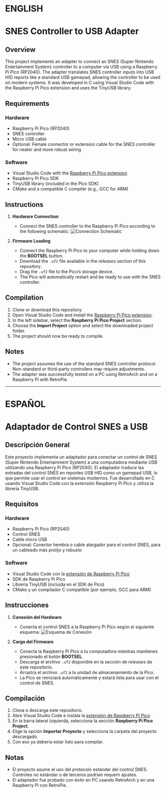 # ENGLISH
# SNES Controller to USB Adapter 
## Overview

This project implements an adapter to connect an SNES (Super Nintendo Entertainment System) controller to a computer via USB using a Raspberry Pi Pico (RP2040). The adapter translates SNES controller inputs into USB HID reports like a standard USB gamepad, allowing the controller to be used on modern systems. It was developed in C using Visual Studio Code with the Raspberry Pi Pico extension and uses the TinyUSB library.

## Requirements

### Hardware
- Raspberry Pi Pico (RP2040)
- SNES controller
- Micro USB cable
- Optional: Female connector or extension cable for the SNES controller for neater and more robust wiring

### Software
- Visual Studio Code with the [Raspberry Pi Pico extension](https://marketplace.visualstudio.com/items?itemName=raspberry-pi.raspberry-pi-pico)
- Raspberry Pi Pico SDK
- TinyUSB library (included in the Pico SDK)
- CMake and a compatible C compiler (e.g., GCC for ARM)

## Instructions

1. **Hardware Connection**
   - Connect the SNES controller to the Raspberry Pi Pico according to the following schematic:
     ![Connection Schematic](https://github.com/user-attachments/assets/d2a428b9-b594-451b-85d2-72ddba66fcc3)

2. **Firmware Loading**
   - Connect the Raspberry Pi Pico to your computer while holding down the **BOOTSEL** button.
   - Download the `.uf2` file available in the *releases* section of this repository.
   - Drag the `.uf2` file to the Pico’s storage device.
   - The Pico will automatically restart and be ready to use with the SNES controller.

## Compilation

1. Clone or download this repository.
2. Open Visual Studio Code and install the [Raspberry Pi Pico extension](https://marketplace.visualstudio.com/items?itemName=raspberry-pi.raspberry-pi-pico).
3. In the left sidebar, select the **Raspberry Pi Pico Project** section.
4. Choose the **Import Project** option and select the downloaded project folder.
5. The project should now be ready to compile.

## Notes

- The project assumes the use of the standard SNES controller protocol. Non-standard or third-party controllers may require adjustments.
- The adapter was successfully tested on a PC using RetroArch and on a Raspberry Pi with RetroPie.

---------------------------------------------------------------------------------------------------------------------------------------------------------------------------------------------------------------------------------------------------------
# ESPAÑOL
# Adaptador de Control SNES a USB

## Descripción General

Este proyecto implementa un adaptador para conectar un control de SNES (Super Nintendo Entertainment System) a una computadora mediante USB utilizando una Raspberry Pi Pico (RP2040). El adaptador traduce las entradas del control SNES en reportes USB HID como un gamepad USB, lo que permite usar el control en sistemas modernos. Fue desarrollado en C usando Visual Studio Code con la extensión Raspberry Pi Pico y utiliza la librería TinyUSB.

## Requisitos

### Hardware
- Raspberry Pi Pico (RP2040)
- Control SNES
- Cable micro USB
- Opcional: Conector hembra o cable alargador para el control SNES, para un cableado más prolijo y robusto

### Software
- Visual Studio Code con la [extensión de Raspberry Pi Pico](https://marketplace.visualstudio.com/items?itemName=raspberry-pi.raspberry-pi-pico)
- SDK de Raspberry Pi Pico
- Librería TinyUSB (incluida en el SDK de Pico)
- CMake y un compilador C compatible (por ejemplo, GCC para ARM)

## Instrucciones

1. **Conexión del Hardware**
   - Conecta el control SNES a la Raspberry Pi Pico según el siguiente esquema:
     ![Esquema de Conexión](https://github.com/user-attachments/assets/d2a428b9-b594-451b-85d2-72ddba66fcc3)

2. **Carga del Firmware**
   - Conecta la Raspberry Pi Pico a tu computadora mientras mantienes presionado el botón **BOOTSEL**.
   - Descarga el archivo `.uf2` disponible en la sección de *releases* de este repositorio.
   - Arrastra el archivo `.uf2` a la unidad de almacenamiento de la Pico.
   - La Pico se reiniciará automáticamente y estará lista para usar con el control de SNES.

## Compilación

1. Clona o descarga este repositorio.
2. Abre Visual Studio Code e instala la [extensión de Raspberry Pi Pico](https://marketplace.visualstudio.com/items?itemName=raspberry-pi.raspberry-pi-pico).
3. En la barra lateral izquierda, selecciona la sección **Raspberry Pi Pico Project**.
4. Elige la opción **Importar Proyecto** y selecciona la carpeta del proyecto descargado.
5. Con eso ya deberia estar listo para compilar.


## Notas

- El proyecto asume el uso del protocolo estándar del control SNES. Controles no estándar o de terceros podrían requerir ajustes.
- El adaptador fue probado con éxito en PC usando RetroArch y en una Raspberry Pi con RetroPie.
